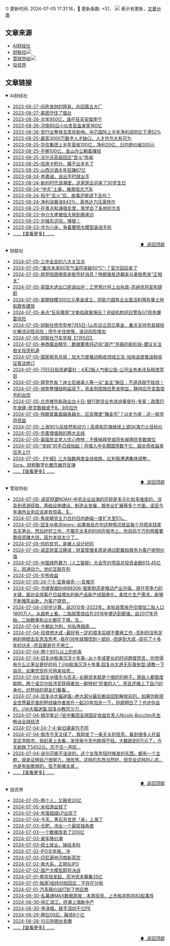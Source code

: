 ##

:alarm_clock: 更新时间: 2024-07-05 17:31:16，:rocket: 更新条数: +51， ![](/assets/dot.png) 表示有更新，[文章分类](/TAGS.md)

## 文章来源

- [AI财经社](#ai财经社)  
- [财联社](#财联社)![](/assets/dot.png)   
- [雪球热帖](#雪球热帖)![](/assets/dot.png)   
- [投资界](#投资界)  

## 文章链接

<details open>
<summary id="ai财经社">
 AI财经社
</summary>


- [2023-08-27-闷声发财的网易，杀回第五大厂](https://www.aicaijing.com.cn/article/18610)  
- [2023-08-27-美团守住了擂台](https://www.aicaijing.com.cn/article/18611)  
- [2023-08-26-半年950亿，谁在狂买安踏李宁](https://www.aicaijing.com.cn/article/18607)  
- [2023-08-26-河南85后小伙卖盲盒身家160亿](https://www.aicaijing.com.cn/article/18608)  
- [2023-08-26-受行业整体去库存影响，中芯国际上半年净利润同比下滑52%](https://www.aicaijing.com.cn/article/18609)  
- [2023-08-25-最高3000万数字人才缺口，人才外包大有可为](https://www.aicaijing.com.cn/article/18601)  
- [2023-08-25-华住集团上半年营收100亿，净利20亿，日均房价破300元](https://www.aicaijing.com.cn/article/18602)  
- [2023-08-25-手握100亿，金山办公躺着赚钱](https://www.aicaijing.com.cn/article/18603)  
- [2023-08-25-沃尔沃高层回应“宫斗”传闻](https://www.aicaijing.com.cn/article/18604)  
- [2023-08-25-信用卡积分，薅不出羊毛了](https://www.aicaijing.com.cn/article/18605)  
- [2023-08-25-山西汾酒半年狂赚67亿](https://www.aicaijing.com.cn/article/18606)  
- [2023-08-24-李嘉诚，该出手时就出手](https://www.aicaijing.com.cn/article/18596)  
- [2023-08-24-新的时代浪潮里，这家房企迎来了30岁生日](https://www.aicaijing.com.cn/article/18597)  
- [2023-08-24-“中东”土豪，难救恒大汽车](https://www.aicaijing.com.cn/article/18598)  
- [2023-08-24-知乎“去火”后，故事还能讲下去吗？](https://www.aicaijing.com.cn/article/18599)  
- [2023-08-24-净利润暴涨843%，英伟达力压英特尔](https://www.aicaijing.com.cn/article/18600)  
- [2023-08-23-在景点和演唱会里，我学会了各地的方言](https://www.aicaijing.com.cn/article/18591)  
- [2023-08-23-中介大佬被恒大拖到悬崖边](https://www.aicaijing.com.cn/article/18592)  
- [2023-08-23-刘强东这招，够狠！](https://www.aicaijing.com.cn/article/18593)  
- [2023-08-23-华为小米，争着要把大模型装进手机](https://www.aicaijing.com.cn/article/18594)  
- [......【查看更多】......](/details/AI财经社.md)

<div align="right"><a href="#文章来源">⬆ &nbsp;返回顶部</a></div>
</details>

<details open>
<summary id="财联社">
 财联社
</summary>


- [2024-07-05-三中全会的八大关注点](https://www.cls.cn/detail/1724439)  
- [2024-07-05-“重庆未来60天气温将突破50℃”-？官方回应来了](https://www.cls.cn/detail/1724409)  
- [2024-07-05-拜登陷困境竟是股市好消息？特朗普胜选概率与美股愈发“正相关”](https://www.cls.cn/detail/1724397)  
- [2024-07-05-英国大选出口民调出炉：工党预计将上台执政-苏纳克将宣布辞职](https://www.cls.cn/detail/1724378)  
- [2024-07-05-首期规模300亿元基金成立，将助力国有企业盘活利用存量土地和既有建筑](https://www.cls.cn/detail/1724357)  
- [2024-07-05-来点“狂风骤雨”才能给政客施压？评级机构同日警告G7债务爆雷风险](https://www.cls.cn/detail/1724284)  
- [2024-07-05-财联社债市早参7月5日-|山东设立百亿基金，重点支持市县城投化解流动性风险；债牛步伐放慢，波动风险增加](https://www.cls.cn/detail/1724250)  
- [2024-07-05-财联社汽车早报【7月5日】](https://www.cls.cn/detail/1724258)  
- [2024-07-05-券商晨会精华：数据要素将迈向“政产”共振的新阶段-建议关注相关投资机遇](https://www.cls.cn/detail/1724240)  
- [2024-07-05-国家税务总局：加大力度推动税收领域立法-加快进度推进税收征管法修订](https://www.cls.cn/detail/1724228)  
- [2024-07-05-7月5日投资避雷针：4天2板人气股公告-公司业务未涉及税改项目](https://www.cls.cn/detail/1724233)  
- [2024-07-05-拜登危矣？迪士尼继承人等一众“金主”施压：不退选就不给钱！](https://www.cls.cn/detail/1724238)  
- [2024-07-05-弱势整理结构延续下，资金抱团效应愈发明显，静待后市变盘信号的出现](https://www.cls.cn/detail/1724319)  
- [2024-07-05-北京楼市新政出台十日-银行房贷业务咨询量提升-专家：政策仍在发酵-房贷数据或于8、9月拉升](https://www.cls.cn/detail/1724393)  
- [2024-07-05-特朗普赢面越来越大，应去哪里“赚金币”？以史为鉴：这一股市将受益](https://www.cls.cn/detail/1724423)  
- [2024-07-05-上涨90%后依然有动力！高盛和花旗继续上调SK海力士目标价](https://www.cls.cn/detail/1724429)  
- [2024-07-05-完善增值税的两大主线](https://www.cls.cn/detail/1724445)  
- [2024-07-05-美国民主党人忧心忡忡：不换掉拜登或将失掉两院多数席位](https://www.cls.cn/detail/1724466)  
- [2024-07-05-“央妈”的手已经抬起！将借入中长期国债数千亿，超长债收益率应声上行](https://www.cls.cn/detail/1724504)  
- [2024-07-05-【午报】三大指数再度全线收跌，红利股遭遇集体调整，Sora、财税数字化概念展开反弹](https://www.cls.cn/detail/1724514)  
- [......【查看更多】......](/details/财联社.md)

<div align="right"><a href="#文章来源">⬆ &nbsp;返回顶部</a></div>
</details>

<details open>
<summary id="雪球热帖">
 雪球热帖
</summary>


- [2024-07-05-$诺亚财富NOAH$-中资企业出海的历程是多元化和多维度的，涉及到资源获取、基础设施建设、制造业发展、服务业扩展等多个方面，诺亚今年海外业务应该是有惊喜。$...](https://xueqiu.com/4342399646/296349648)  
- [2024-07-05-焦炭期货主力合约日内跌幅一度扩大至5%。](https://xueqiu.com/5124430882/296377063)  
- [2024-07-05-回复@幸运jenny:-如果我处在你这种情况就会每个月把余钱拿去买茅台，然后好好工作，不要花太多的时间在股市上。你目前千万别想着要靠投资赚大钱，因为本钱太少了...](https://xueqiu.com/1247347556/296332554)  
- [2024-07-05-你的贫穷，是被人设计好的](https://xueqiu.com/2524803655/296334918)  
- [2024-07-05-诺亚财富汪静波：财富管理本质是通过配置和服务为客户提供价值](https://xueqiu.com/8554637108/296370681)  
- [2024-07-05-中国绿色算力（人工智能）大会签约项目总投资金额613.45亿元，软通动力、世纪互联在列](https://xueqiu.com/1750631962/296378895)  
- [2024-07-05-牛熊收益](https://xueqiu.com/1553799558/296338247)  
- [2024-07-05-24-7-5-亚泰保壳-一言难尽](https://xueqiu.com/8772786299/296424457)  
- [2024-07-05-$均普智能SH688306$-智能制造是推动产业升级、提升竞争力的关键。面对全球客户日益增长的新产品新产线智能化、柔性化生产需求，能够不断推陈出新，为客户提供...](https://xueqiu.com/6525769923/296357905)  
- [2024-07-04-//初步计算，自2012年-2022年，本轮政策放开仅增加二胎人口1800万人，从趋势上看，二胎政策效应在2016年便达到巅值，自2017年开始，二胎数量和占比都在下降，生...](https://xueqiu.com/3167081651/296317015)  
- [2024-07-04-今朝此为别，何处再相逢.....](https://xueqiu.com/9742512811/296270323)  
- [2024-07-04-投資想大成,-最好有一定的資本后就不要再工作,-否則你沒有足夠的時間去反思及思考.-我在08年就領悟到一部份,-但是到大成,-卻花了十多年的功夫,-而且都是在不用工...](https://xueqiu.com/4138302318/296312743)  
- [2024-07-04-两个90%以上的悲喜](https://xueqiu.com/1760673340/296215356)  
- [2024-07-04-回复@股海沉浮十年事:-从十年或更长的时间跨度而言，你觉得有什么比茅台更好的吗？//@股海沉浮十年事:回复@大道无形我有型:请教一下段总，如果您现在可用来投资...](https://xueqiu.com/1247347556/296230110)  
- [2024-07-04-回复@猎手与农夫:-长期资本就是个很好的例子。那些人都极度聪明，两个诺贝尔经济奖获得者加一群特别“厉害的人”，而且还赌上了自己的身价。炒短线的朋友们看看...](https://xueqiu.com/1247347556/296226499)  
- [2024-07-04-回复@大猫迷笛:-绝大部分最后都会回到解放前的。如果你能把全世界最厉害的短线操作者放在一起20年加总一下，你就明白了？也许你会的。//@大猫迷笛:回复@教宗沙力...](https://xueqiu.com/1247347556/296193348)  
- [2024-07-04-精华笔记-|安中集团全球固定收益负责人Nicolò-Bocchin先生畅谈全球经济](https://xueqiu.com/2296332755/296242382)  
- [2024-07-04-24-7-4-新旧康美包不同](https://xueqiu.com/8772786299/296274366)  
- [2024-07-04-股市今天又绿了，我刚发了一条无关的信息，看到很多人在留言区骂股市，我赶紧上去看，发现我今天也跌得不轻，大数跌到9万元了，今天新跌了5452元。忍不住一声叹...](https://xueqiu.com/9325142292/296284761)  
- [2024-07-04-说句可能不该说的。这个女孩年轻时候发的东西，都有一个主题，就是证明自己很努力，很优秀。这样的东西当然好。但完全这样的心态，也是有些脆弱的。弦不能绷太紧...](https://xueqiu.com/1955602780/296261842)  
- [......【查看更多】......](/details/雪球热帖.md)

<div align="right"><a href="#文章来源">⬆ &nbsp;返回顶部</a></div>
</details>

<details open>
<summary id="投资界">
 投资界
</summary>


- [2024-07-05-两个人，又融资20亿](https://posts.careerengine.us/p/6687a43732b52368e1cecca0)  
- [2024-07-05-米哈游出钱了](https://posts.careerengine.us/p/6687a43732b52368e1cecc98)  
- [2024-07-04-年度超级LP出现了](https://posts.careerengine.us/p/66867201a3909a3da6f27da6)  
- [2024-07-04-今天，黑石苏世民「来」上海了](https://posts.careerengine.us/p/668671f20b525f3d12d74194)  
- [2024-07-03-合肥，冲出一个最猛独角兽](https://posts.careerengine.us/p/668503d7b4a52315ba26fda3)  
- [2024-07-03-一个数据库卖了200亿](https://posts.careerengine.us/p/668503e67209fe162b1f284f)  
- [2024-07-03-豪车降价潮](https://posts.careerengine.us/p/668503e67209fe162b1f2847)  
- [2024-07-03-硕士就业，输给本科](https://posts.careerengine.us/p/668503f5ceac83164fad3526)  
- [2024-07-02-IPO半年报，冷](https://posts.careerengine.us/p/6683b7aca57739744414d287)  
- [2024-07-02-印尼遍地河南新茶饮](https://posts.careerengine.us/p/6683b7aca57739744414d28f)  
- [2024-07-02-南大系，正排队IPO](https://posts.careerengine.us/p/6683b79d3a96907421bc3f9a)  
- [2024-07-02-国产大模型即将决战](https://posts.careerengine.us/p/6683b79d3a96907421bc3fa3)  
- [2024-07-01-蔡崇信发起，蓝池资本募集35亿](https://posts.careerengine.us/p/66825f1285f0a7239982d9aa)  
- [2024-07-01-独家|经纬创投回应：不存在分拆](https://posts.careerengine.us/p/66825f1385f0a7239982d9b2)  
- [2024-07-01-汽车降价战打到了供应商](https://posts.careerengine.us/p/66825f304ba68323d645fa3b)  
- [2024-06-30-私募通MAX数据周报：本周投资、上市和并购共82起事件](https://posts.careerengine.us/p/668114bf07b3de12ac6d103b)  
- [2024-06-30-徐汇滨江，挤满上海新中产](https://posts.careerengine.us/p/668114b156d1a61289ac3d0d)  
- [2024-06-30-李泽楷，联手深圳千亿PE](https://posts.careerengine.us/p/668114b156d1a61289ac3d15)  
- [2024-06-29-两位00后，融资8个亿](https://posts.careerengine.us/p/667fc3aea7c5db79c95aa1ec)  
- [2024-06-28-10元防晒衣卖爆](https://posts.careerengine.us/p/667e26d747a9c30e4a5ef5be)  
- [......【查看更多】......](/details/投资界.md)

<div align="right"><a href="#文章来源">⬆ &nbsp;返回顶部</a></div>
</details>
